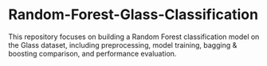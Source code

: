 # Random-Forest-Glass-Classification
This repository focuses on building a Random Forest classification model on the Glass dataset, including preprocessing, model training, bagging &amp; boosting comparison, and performance evaluation.
